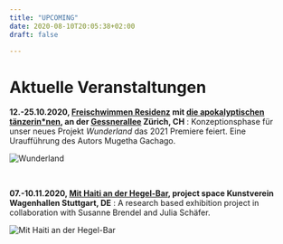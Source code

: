 ```yaml
---
title: "UPCOMING"
date: 2020-08-10T20:05:38+02:00
draft: false

---
```


# Aktuelle Veranstaltungen 

**12.-25.10.2020, [Freischwimmen Residenz](https://freischwimmen.org/en/) mit [die apokalyptischen tänzerin*nen](https://apocalypse.dance), an der [Gessnerallee](https://www.gessnerallee.ch/) Zürich, CH**
:   Konzeptionsphase für unser neues Projekt *Wunderland* das 2021 Premiere feiert. Eine Uraufführung des Autors Mugetha Gachago.   

![Wunderland](/upcoming/wunderland.png)

&nbsp;

**07.-10.11.2020, [Mit Haiti an der Hegel-Bar](https://mithaitianderhegelbar.de/), project space Kunstverein Wagenhallen Stuttgart, DE**
:   A research based exhibition project in collaboration with Susanne Brendel and Julia Schäfer.

![Mit Haiti an der Hegel-Bar](/upcoming/haitihegel.png)